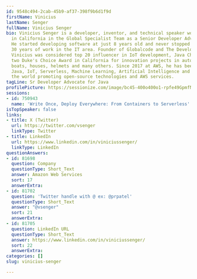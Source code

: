 ```yaml
---
id: 9548c494-2cab-45b9-af37-398f9b6d1f9d
firstName: Vinicius
lastName: Senger
fullName: Vinicius Senger
bio: Vinicius Senger is a developer, inventor, and technical speaker working for AWS
  in California in the Global Specialist Team as a Senior Developer Advocate for Java.
  He started developing software at just 8 years old and never stopped accumulating
  30 years of work in the IT area. Founder of Globalcode and The Developers Conference,
  Vinicius was considered top 20 influencer in IoT development, Java Champion winning
  two Duke's Choice Award in California for innovation projects in automation, robotics,
  boats, houses, helmets and many others. Since 2017 at AWS, he has been working with
  Java, IoT, Serverless, Machine Learning, Artificial Intelligence and traveling around
  the world promoting open-source technologies and AWS services.
tagLine: Sr Developer Advocate for Java
profilePicture: https://sessionize.com/image/bc45-400o400o1-rpfe49GpmfNW4gW4Yt9neS.png
sessions:
- id: 750943
  name: 'Write Once, Deploy Everywhere: From Containers to Serverless'
isTopSpeaker: false
links:
- title: X (Twitter)
  url: https://twitter.com/vsenger
  linkType: Twitter
- title: LinkedIn
  url: https://www.linkedin.com/in/viniciussenger/
  linkType: LinkedIn
questionAnswers:
- id: 81698
  question: Company
  questionType: Short_Text
  answer: Amazon Web Services
  sort: 17
  answerExtra:
- id: 81702
  question: 'Twitter handle with @ ex: @prpatel'
  questionType: Short_Text
  answer: "@vsenger"
  sort: 21
  answerExtra:
- id: 81705
  question: LinkedIn URL
  questionType: Short_Text
  answer: https://www.linkedin.com/in/viniciussenger/
  sort: 22
  answerExtra:
categories: []
slug: vinicius-senger

---
```

